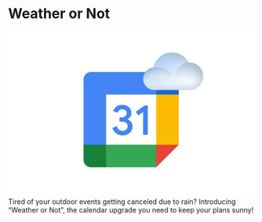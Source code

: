 # Weather or Not
![](WeatherOrNot.jpeg)
Tired of your outdoor events getting canceled due to rain? Introducing “Weather or Not”, the calendar upgrade you need to keep your plans sunny! 
